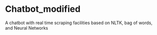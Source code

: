 # Chatbot_modified
A chatbot with real time scraping facilities based on NLTK, bag of words, and Neural Networks
